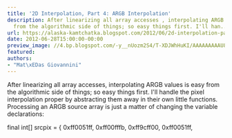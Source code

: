 ```yaml
---
title: '2D Interpolation, Part 4: ARGB Interpolation'
description: After linearizing all array accesses , interpolating ARGB values is easy
  from the algorithmic side of things; so easy things first. I'll han...
url: https://alaska-kamtchatka.blogspot.com/2012/06/2d-interpolation-part-4-argb.html
date: 2012-06-28T15:00:00-00:00
preview_image: //4.bp.blogspot.com/-y__nUozm2S4/T-XDJWhHuKI/AAAAAAAAAU8/AnMnevHLMC4/w1200-h630-p-k-no-nu/interp3.png
featured:
authors:
- "Mat\xEDas Giovannini"
---
```


After linearizing all array accesses, interpolating ARGB values is easy from the algorithmic side of things; so easy things first. I'll handle the pixel interpolation proper by abstracting them away in their own little functions. Processing an ARGB source array is just a matter of changing the variable declarations:


final int[] srcpix = {
0xff0051ff, 0xff00fffb, 0xff9cff00, 0xff0051ff,

